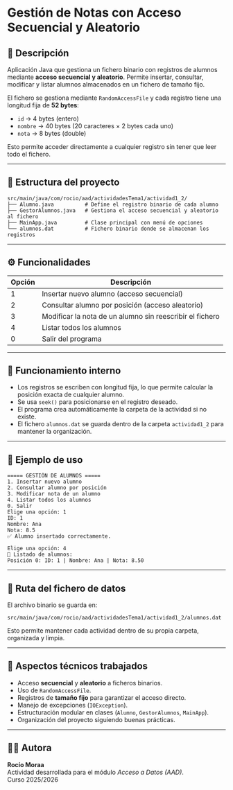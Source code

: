 # Gestión de Notas con Acceso Secuencial y Aleatorio

## 📘 Descripción

Aplicación Java que gestiona un fichero binario con registros de alumnos mediante **acceso secuencial y aleatorio**.
Permite insertar, consultar, modificar y listar alumnos almacenados en un fichero de tamaño fijo.

El fichero se gestiona mediante `RandomAccessFile` y cada registro tiene una longitud fija de **52 bytes**:
- `id` → 4 bytes (entero)
- `nombre` → 40 bytes (20 caracteres × 2 bytes cada uno)
- `nota` → 8 bytes (double)

Esto permite acceder directamente a cualquier registro sin tener que leer todo el fichero.

---

## 🧱 Estructura del proyecto

```
src/main/java/com/rocio/aad/actividadesTema1/actividad1_2/
├── Alumno.java          # Define el registro binario de cada alumno
├── GestorAlumnos.java   # Gestiona el acceso secuencial y aleatorio al fichero
├── MainApp.java         # Clase principal con menú de opciones
└── alumnos.dat          # Fichero binario donde se almacenan los registros
```

---

## ⚙️ Funcionalidades

| Opción | Descripción |
|--------|--------------|
| 1 | Insertar nuevo alumno (acceso secuencial) |
| 2 | Consultar alumno por posición (acceso aleatorio) |
| 3 | Modificar la nota de un alumno sin reescribir el fichero |
| 4 | Listar todos los alumnos |
| 0 | Salir del programa |

---

## 💾 Funcionamiento interno

- Los registros se escriben con longitud fija, lo que permite calcular la posición exacta de cualquier alumno.
- Se usa `seek()` para posicionarse en el registro deseado.
- El programa crea automáticamente la carpeta de la actividad si no existe.
- El fichero `alumnos.dat` se guarda dentro de la carpeta `actividad1_2` para mantener la organización.

---

## 🧪 Ejemplo de uso

```
===== GESTIÓN DE ALUMNOS =====
1. Insertar nuevo alumno
2. Consultar alumno por posición
3. Modificar nota de un alumno
4. Listar todos los alumnos
0. Salir
Elige una opción: 1
ID: 1
Nombre: Ana
Nota: 8.5
✅ Alumno insertado correctamente.

Elige una opción: 4
📘 Listado de alumnos:
Posición 0: ID: 1 | Nombre: Ana | Nota: 8.50
```

---

## 📂 Ruta del fichero de datos

El archivo binario se guarda en:
```
src/main/java/com/rocio/aad/actividadesTema1/actividad1_2/alumnos.dat
```

Esto permite mantener cada actividad dentro de su propia carpeta, organizada y limpia.

---

## 🧠 Aspectos técnicos trabajados

- Acceso **secuencial** y **aleatorio** a ficheros binarios.
- Uso de `RandomAccessFile`.
- Registros de **tamaño fijo** para garantizar el acceso directo.
- Manejo de excepciones (`IOException`).
- Estructuración modular en clases (`Alumno`, `GestorAlumnos`, `MainApp`).
- Organización del proyecto siguiendo buenas prácticas.

---

## 👩‍💻 Autora

**Rocío Moraa**  
Actividad desarrollada para el módulo *Acceso a Datos (AAD)*.  
Curso 2025/2026
